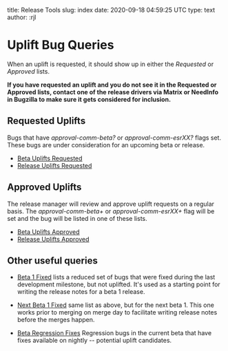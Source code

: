 title: Release Tools
slug: index
date: 2020-09-18 04:59:25 UTC
type: text
author: :rjl

# Uplift Bug Queries

When an uplift is requested, it should show up in either the *Requested*
or *Approved* lists.

**If you have requested an uplift and you do not see it in the Requested
or Approved lists, contact one of the release drivers via Matrix or 
NeedInfo in Bugzilla to make sure it gets considered for inclusion.**

## Requested Uplifts

Bugs that have *approval-comm-beta?* or *approval-comm-esrXX?* flags set. These
bugs are under consideration for an upcoming beta or release.  

* [Beta Uplifts Requested](buglist/?channel=beta&query=uplifts-requested)
* [Release Uplifts Requested](buglist/?channel=release&query=uplifts-requested)

## Approved Uplifts

The release manager will review and approve uplift requests on a regular basis.
The *approval-comm-beta+* or *approval-comm-esrXX+* flag will be set and the
bug will be listed in one of these lists.

* [Beta Uplifts Approved](buglist/?channel=beta&query=uplifts-approved)
* [Release Uplifts Approved](buglist/?channel=release&query=uplifts-approved)

## Other useful queries

* [Beta 1 Fixed](buglist/?channel=beta&query=beta-1-fixed) lists a reduced set of
    bugs that were fixed during the last development milestone, but not uplifted.
    It's used as a starting point for writing the release notes for a beta 1
    release.
* [Next Beta 1 Fixed](buglist/?channel=beta&query=beta-1-next) same list as above,
    but for the next beta 1. This one works prior to merging on merge day to
    facilitate writing release notes before the merges happen.
  
* [Beta Regression Fixes](buglist/?channel=beta&query=beta-regressions) Regression
    bugs in the current beta that have fixes available on nightly -- potential
    uplift candidates.
